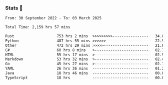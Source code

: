 ### Stats 👋
<!--START_SECTION:waka-->

```txt
From: 30 September 2022 - To: 03 March 2025

Total Time: 2,159 hrs 57 mins

Rust                   753 hrs 2 mins  >>>>>>>>>----------------   34.86 %
Python                 487 hrs 55 mins >>>>>>-------------------   22.59 %
Other                  472 hrs 29 mins >>>>>--------------------   21.87 %
C#                     60 hrs 8 mins   >------------------------   02.78 %
HTML                   55 hrs 17 mins  >------------------------   02.56 %
Markdown               53 hrs 32 mins  >------------------------   02.48 %
Go                     45 hrs 27 mins  >------------------------   02.10 %
YAML                   26 hrs 36 mins  -------------------------   01.23 %
Java                   18 hrs 46 mins  -------------------------   00.87 %
TypeScript             18 hrs          -------------------------   00.83 %
```

<!--END_SECTION:waka-->

<!--
**buhaytza2005/buhaytza2005** is a ✨ _special_ ✨ repository because its `README.md` (this file) appears on your GitHub profile.

Here are some ideas to get you started:

- 🔭 I’m currently working on ...
- 🌱 I’m currently learning ...
- 👯 I’m looking to collaborate on ...
- 🤔 I’m looking for help with ...
- 💬 Ask me about ...
- 📫 How to reach me: ...
- 😄 Pronouns: ...
- ⚡ Fun fact: ...
-->


